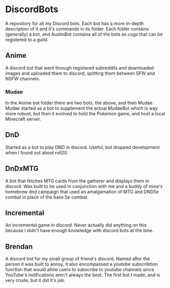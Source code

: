 # DiscordBots
 A repository for all my Discord bots. Each bot has a more in-depth description of it and it's commands in its folder. Each folder contains (generally) a bot, and AustinBot contains all of the bots as cogs that can be registered to a guild.

## Anime
 A discord bot that went through registered subreddits and downloaded images and uploaded them to discord, splitting them between SFW and NSFW channels. 

### Mudae
 In the Anime bot folder there are two bots, the above, and then Mudae. Mudae started as a bot to supplement the actual MudaeBot which is way more robust, but then it evolved to hold the Pokemon game, and host a local Minecraft server.

## DnD
 Started as a bot to play DND in discord. Useful, but dropped development when I found out about roll20.

## DnDxMTG
 A bot that fetches MTG cards from the gatherer and displays them in discord. Was built to be used in conjunction with me and a buddy of mine's homebrew dnd campaign that used an amalgamation of MTG and DND5e combat in place of the base 5e combat.

## Incremental
 An incremental game in discord. Never actually did anything on this because I didn't have enough knowledge with discord bots at the time.

## Brendan
 A discord bot for my small group of friend's discord. Named after the person it was built to annoy, it also encompassed a youtube subscribtion function that would allow users to subscribe to youtube channels since YouTube's notifications aren't always the best. The first bot I made, and is very crude, but it did it's job.